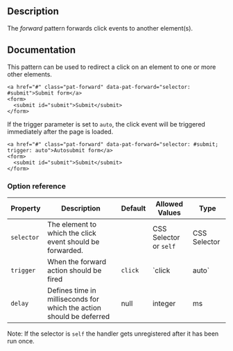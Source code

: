 ## Description

The _forward_ pattern forwards click events to another element(s).

## Documentation

This pattern can be used to redirect a click on an element to one or more other elements.

    <a href="#" class="pat-forward" data-pat-forward="selector: #submit">Submit form</a>
    <form>
      <submit id="submit">Submit</submit>
    </form>

If the trigger parameter is set to `auto`, the click event will be triggered
immediately after the page is loaded.

    <a href="#" class="pat-forward" data-pat-forward="selector: #submit; trigger: auto">Autosubmit form</a>
    <form>
      <submit id="submit">Submit</submit>
    </form>

### Option reference

| Property   | Description                                                          | Default | Allowed Values         | Type         |
| ---------- | -------------------------------------------------------------------- | ------- | ---------------------- | ------------ |
| `selector` | The element to which the click event should be forwarded.            |         | CSS Selector or `self` | CSS Selector |
| `trigger`  | When the forward action should be fired                              | `click` | `click | auto`         | One of the mutually exclusive string values |
| `delay`    | Defines time in milliseconds for which the action should be deferred | null    | integer                | ms           |

Note: If the selector is `self` the handler gets unregistered after it has been run once.
